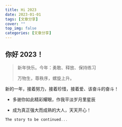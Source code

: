 ```yaml
---
title: Hi 2023
date: 2023-01-01
tags: [文章分享]
cover: ""
top_img: false
categories: [文章分享]
---
```


## 你好 2023！

> 新年快乐。今年：勇敢、释放、保持练习 ​​​
>
>万物生，尊秩序，螺旋上升。

新的一年，接着努力，接着珍惜，接着爱、该奋斗的奋斗！

- 多谢你如此精彩耀眼，作我平淡岁月里星辰

- 成为真正强大而成熟的大人，天天开心！ 

```js
The story to be continued...
```
